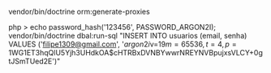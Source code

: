 vendor/bin/doctrine orm:generate-proxies

php > echo password_hash('123456', PASSWORD_ARGON2I);
vendor/bin/doctrine dbal:run-sql "INSERT INTO usuarios (email, senha) VALUES ('filipe1309@gmail.com', '$argon2i$v=19$m=65536,t=4,p=1$WG1ET3hqQlU5Yjh3UHdkOA$cHTRBxDVNBYwwrNREYNVBpujxsVLCY+0gtJSmTUed2E')"